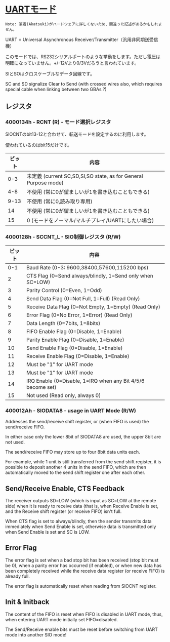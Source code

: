 # [UARTモード](https://mgba-emu.github.io/gbatek/#siouartmode)

```
Note: 筆者(Akatsuki)がハードウェアに詳しくないため、間違った記述があるかもしれません。
```

UART = Universal Asynchronous Receiver/Transmitter（汎用非同期送受信機）

このモードでは、RS232シリアルポートのような挙動をします。ただし電圧は明確になっていません。+/-12Vより0/3Vだろうと言われています。

SIとSOはクロスケーブルなデータ回線です。

SC and SD signalize Clear to Send (with crossed wires also, which requires special cable when linking between two GBAs ?)

## レジスタ

### 4000134h - RCNT (R) - モード選択レジスタ

SIOCNTのbit13-12と合わせて、転送モードを設定するのに利用します。

使われているのはbit15だけです。

ビット | 内容
---- | ---- 
0-3  | 未定義 (current SC,SD,SI,SO state, as for General Purpose mode)
4-8  | 不使用 (常に0が望ましいが1を書き込むこともできる)
9-13 | 不使用 (常に0,読み取り専用)
14   | 不使用 (常に0が望ましいが1を書き込むこともできる)
15   | 0 (モードをノーマル/マルチプレイ/UARTにしたい場合)

### 4000128h - SCCNT_L - SIO制御レジスタ (R/W)

ビット | 内容
---- | ---- 
0-1 | Baud Rate  (0-3: 9600,38400,57600,115200 bps)
2   | CTS Flag   (0=Send always/blindly, 1=Send only when SC=LOW)
3   | Parity Control (0=Even, 1=Odd)
4   | Send Data Flag      (0=Not Full,  1=Full)    (Read Only)
5   | Receive Data Flag   (0=Not Empty, 1=Empty)   (Read Only)
6   | Error Flag          (0=No Error,  1=Error)   (Read Only)
7   | Data Length         (0=7bits,   1=8bits)
8   | FIFO Enable Flag    (0=Disable, 1=Enable)
9   | Parity Enable Flag  (0=Disable, 1=Enable)
10  | Send Enable Flag    (0=Disable, 1=Enable)
11  | Receive Enable Flag (0=Disable, 1=Enable)
12  | Must be "1" for UART mode
13  | Must be "1" for UART mode
14  | IRQ Enable          (0=Disable, 1=IRQ when any Bit 4/5/6 become set)
15  | Not used            (Read only, always 0)

### 400012Ah - SIODATA8 - usage in UART Mode (R/W)

Addresses the send/receive shift register, or (when FIFO is used) the send/receive FIFO. 

In either case only the lower 8bit of SIODATA8 are used, the upper 8bit are not used.

The send/receive FIFO may store up to four 8bit data units each. 

For example, while 1 unit is still transferred from the send shift register, it is possible to deposit another 4 units in the send FIFO, which are then automatically moved to the send shift register one after each other.

## Send/Receive Enable, CTS Feedback

The receiver outputs SD=LOW (which is input as SC=LOW at the remote side) when it is ready to receive data (that is, when Receive Enable is set, and the Receive shift register (or receive FIFO) isn't full.

When CTS flag is set to always/blindly, then the sender transmits data immediately when Send Enable is set, otherwise data is transmitted only when Send Enable is set and SC is LOW.

## Error Flag

The error flag is set when a bad stop bit has been received (stop bit must be 0), when a parity error has occurred (if enabled), or when new data has been completely received while the receive data register (or receive FIFO) is already full.

The error flag is automatically reset when reading from SIOCNT register.

## Init & Initback

The content of the FIFO is reset when FIFO is disabled in UART mode, thus, when entering UART mode initially set FIFO=disabled.

The Send/Receive enable bits must be reset before switching from UART mode into another SIO mode!
